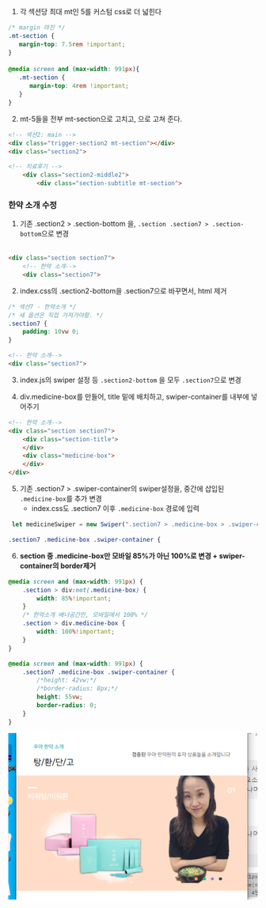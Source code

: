 1. 각 섹션당 최대 mt인 5를 커스텀 css로 더 넓힌다
```css
/* margin 마진 */
.mt-section {
   margin-top: 7.5rem !important;
}

@media screen and (max-width: 991px){
   .mt-section {
      margin-top: 4rem !important;
   }
}
```

2. mt-5들을 전부 mt-section으로 고치고, 으로 고쳐 준다.
```html
<!-- 섹션2: main -->
<div class="trigger-section2 mt-section"></div>
<div class="section2">
```
```html
<!-- 치료후기 -->
    <div class="section2-middle2">
        <div class="section-subtitle mt-section">
```



### 한약 소개 수정
1. 기존 .section2 > .section-bottom 을, `.section .section7 > .section-bottom`으로 변경

```html

<div class="section section7">
    <!-- 한약 소개-->
    <div class="section7">
```

2. index.css의 .section2-bottom을 .section7으로 바꾸면서, html 제거
```css
/* 섹션7 - 한약소개 */
/* 새 옵션은 직접 가져가야함. */
.section7 {
    padding: 10vw 0;
}
```
```html
<!-- 한약 소개-->
<div class="section7">
```

3. index.js의 swiper 설정 등 `.section2-bottom` 을 모두 `.section7`으로 변경

4. div.medicine-box를 만들어, title 밑에 배치하고, swiper-container를 내부에 넣어주기
```html
<!-- 한약 소개-->
<div class="section section7">
    <div class="section-title">
    </div>
    <div class="medicine-box">
    </div>
</div>
```

5. 기존 .section7 > .swiper-container의 swiper설정을, 중간에 삽입된 `.medicine-box`를 추가 변경
    - index.css도 .section7 이후 `.medicine-box`  경로에 입력

```js
 let medicineSwiper = new Swiper(".section7 > .medicine-box > .swiper-container", {
```
```css
.section7 .medicine-box .swiper-container {

```

6. **section 중 .medicine-box만 모바일 85%가 아닌 100%로 변경 + swiper-container의 border제거**
```css
@media screen and (max-width: 991px) {
    .section > div:not(.medicine-box) {
        width: 85%!important;
    }
    /* 한약소개 배너공간만, 모바일에서 100% */
    .section > div.medicine-box {
        width: 100%!important;
    }
}
```
```css
@media screen and (max-width: 991px) {
    .section7 .medicine-box .swiper-container {
        /*height: 42vw;*/
        /*border-radius: 8px;*/
        height: 55vw;
        border-radius: 0;
    }
}
```
![img.png](../ui/355.png)
